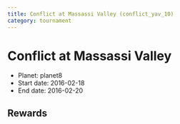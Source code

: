 ```yaml
---
title: Conflict at Massassi Valley (conflict_yav_10)
category: tournament
---
```

# Conflict at Massassi Valley

  * Planet: planet8
  * Start date: 2016-02-18
  * End date: 2016-02-20

## Rewards

